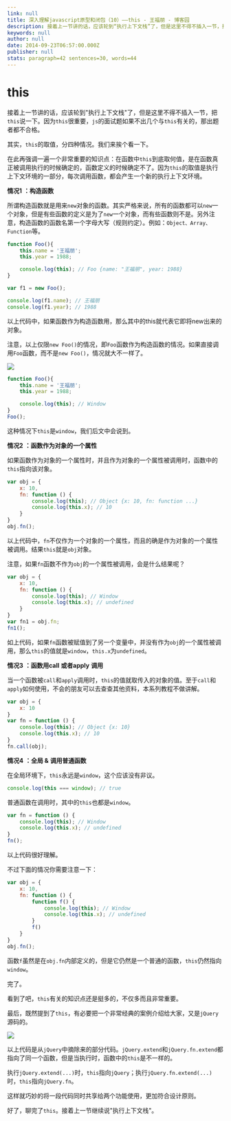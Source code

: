 ```yaml
---
link: null
title: 深入理解javascript原型和闭包（10）——this - 王福朋 - 博客园
description: 接着上一节讲的话，应该轮到“执行上下文栈”了，但是这里不得不插入一节，把this说一下。因为this很重要，js的面试题如果不出几个与this有关的，那出题者都不合格。 其实，this的取值，分四种情
keywords: null
author: null
date: 2014-09-23T06:57:00.000Z
publisher: null
stats: paragraph=42 sentences=30, words=44
---
```

# this

接着上一节讲的话，应该轮到"执行上下文栈"了，但是这里不得不插入一节，把`this`说一下。因为`this`很重要，`js`的面试题如果不出几个与`this`有关的，那出题者都不合格。

其实，`this`的取值，分四种情况。我们来挨个看一下。

在此再强调一遍一个非常重要的知识点：在函数中`this`到底取何值，是在函数真正被调用执行的时候确定的，函数定义的时候确定不了。因为`this`的取值是执行上下文环境的一部分，每次调用函数，都会产生一个新的执行上下文环境。

**情况1** **：构造函数**

所谓构造函数就是用来`new`对象的函数。其实严格来说，所有的函数都可以`new`一个对象，但是有些函数的定义是为了`new`一个对象，而有些函数则不是。另外注意，构造函数的函数名第一个字母大写（规则约定）。例如：`Object、Array、Function`等。

```js
function Foo(){
    this.name = '王福朋';
    this.year = 1988;

    console.log(this); // Foo {name: "王福朋", year: 1988}
}

var f1 = new Foo();

console.log(f1.name); // 王福朋
console.log(f1.year); // 1988
```

以上代码中，如果函数作为构造函数用，那么其中的this就代表它即将new出来的对象。

注意，以上仅限`new Foo()`的情况，即`Foo`函数作为构造函数的情况。如果直接调用`Foo`函数，而不是`new Foo()`，情况就大不一样了。

![](https://images0.cnblogs.com/blog/138012/201409/231452183579852.png)
```js
function Foo(){
    this.name = '王福朋';
    this.year = 1988;

    console.log(this); // Window
}
Foo();
```

这种情况下`this`是`window`，我们后文中会说到。

**情况2** **：函数作为对象的一个属性**

如果函数作为对象的一个属性时，并且作为对象的一个属性被调用时，函数中的`this`指向该对象。

```js
var obj = {
    x: 10,
    fn: function () {
        console.log(this); // Object {x: 10, fn: function ...}
        console.log(this.x); // 10
    }
}
obj.fn();
```

以上代码中，`fn`不仅作为一个对象的一个属性，而且的确是作为对象的一个属性被调用。结果`this`就是`obj`对象。

注意，如果`fn`函数不作为`obj`的一个属性被调用，会是什么结果呢？

```js
var obj = {
    x: 10,
    fn: function () {
        console.log(this); // Window
        console.log(this.x); // undefined
    }
}
var fn1 = obj.fn;
fn1();
```

如上代码，如果`fn`函数被赋值到了另一个变量中，并没有作为`obj`的一个属性被调用，那么`this`的值就是`window`，`this.x`为`undefined`。

**情况3** **：函数用call** **或者apply** **调用**

当一个函数被`call`和`apply`调用时，`this`的值就取传入的对象的值。至于`call`和`apply`如何使用，不会的朋友可以去查查其他资料，本系列教程不做讲解。

```js
var obj = {
    x: 10
}
var fn = function () {
    console.log(this); // Object {x: 10}
    console.log(this.x); // 10
}
fn.call(obj);
```

**情况4** **：全局 &** **调用普通函数**

在全局环境下，`this`永远是`window`，这个应该没有非议。

```js
console.log(this === window); // true
```

普通函数在调用时，其中的`this`也都是`window`。

```js
var fn = function () {
    console.log(this); // Window
    console.log(this.x); // undefined
}
fn();
```

以上代码很好理解。

不过下面的情况你需要注意一下：

```js
var obj = {
    x: 10,
    fn: function () {
        function f() {
            console.log(this); // Window
            console.log(this.x); // undefined
        }
        f()
    }
}
obj.fn();
```

函数`f`虽然是在`obj.fn`内部定义的，但是它仍然是一个普通的函数，`this`仍然指向`window`。

完了。

看到了吧，`this`有关的知识点还是挺多的，不仅多而且非常重要。

最后，既然提到了`this`，有必要把一个非常经典的案例介绍给大家，又是`jQuery`源码的。

![](/my-blog/closure/231455536397656.png)

以上代码是从`jQuery`中摘除来的部分代码。`jQuery.extend`和`jQuery.fn.extend`都指向了同一个函数，但是当执行时，函数中的`this`是不一样的。

执行`jQuery.extend(...)`时，`this`指向`jQuery`；执行`jQuery.fn.extend(...)`时，`this`指向`jQuery.fn`。

这样就巧妙的将一段代码同时共享给两个功能使用，更加符合设计原则。

好了，聊完了`this`。接着上一节继续说"执行上下文栈"。
